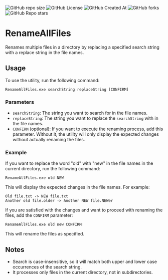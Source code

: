 ![GitHub repo size](https://img.shields.io/github/repo-size/MaxGripe/rename-all-files)
![GitHub License](https://img.shields.io/github/license/MaxGripe/rename-all-files)
![GitHub Created At](https://img.shields.io/github/created-at/MaxGripe/rename-all-files)
![GitHub forks](https://img.shields.io/github/forks/MaxGripe/rename-all-files)
![GitHub Repo stars](https://img.shields.io/github/stars/MaxGripe/rename-all-files)

# RenameAllFiles

Renames multiple files in a directory by replacing a specified search string with a replace string in the file names.

## Usage

To use the utility, run the following command:

```
RenameAllFiles.exe searchString replaceString [CONFIRM]
```

### Parameters

- `searchString`: The string you want to search for in the file names.
- `replaceString`: The string you want to replace the `searchString` with in the file names.
- `CONFIRM` (optional): If you want to execute the renaming process, add this parameter. Without it, the utility will only display the expected changes without actually renaming the files.

### Example

If you want to replace the word "old" with "new" in the file names in the current directory, run the following command:

```
RenameAllFiles.exe old NEW
```

This will display the expected changes in the file names. For example:
```
Old file.txt -> NEW file.txt
Another old file.older -> Another NEW file.NEWer
 ```

If you are satisfied with the changes and want to proceed with renaming the files, add the `CONFIRM` parameter:

```
RenameAllFiles.exe old new CONFIRM
```

This will rename the files as specified.

## Notes

- Search is case-insensitive, so it will match both upper and lower case occurrences of the search string.
- It processes only files in the current directory, not in subdirectories.

